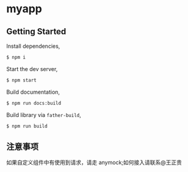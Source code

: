 # myapp

## Getting Started

Install dependencies,

```bash
$ npm i
```

Start the dev server,

```bash
$ npm start
```

Build documentation,

```bash
$ npm run docs:build
```

Build library via `father-build`,

```bash
$ npm run build
```

## 注意事项

如果自定义组件中有使用到请求，请走 anymock;如何接入请联系@王正贵
